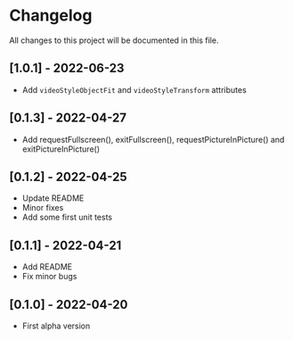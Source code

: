 # Changelog
All changes to this project will be documented in this file.

## [1.0.1] - 2022-06-23
- Add `videoStyleObjectFit` and `videoStyleTransform` attributes

## [0.1.3] - 2022-04-27
- Add requestFullscreen(), exitFullscreen(), requestPictureInPicture() and exitPictureInPicture()
    
## [0.1.2] - 2022-04-25
- Update README
- Minor fixes
- Add some first unit tests

## [0.1.1] - 2022-04-21
- Add README
- Fix minor bugs

## [0.1.0] - 2022-04-20
- First alpha version